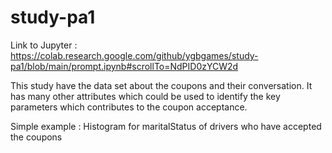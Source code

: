 # study-pa1
Link to Jupyter : https://colab.research.google.com/github/ygbgames/study-pa1/blob/main/prompt.ipynb#scrollTo=NdPID0zYCW2d

This study have the data set about the coupons and their conversation. It has many other attributes which could be used to identify the key parameters which contributes to the coupon acceptance. 

Simple example : Histogram for maritalStatus of drivers who have accepted the coupons
